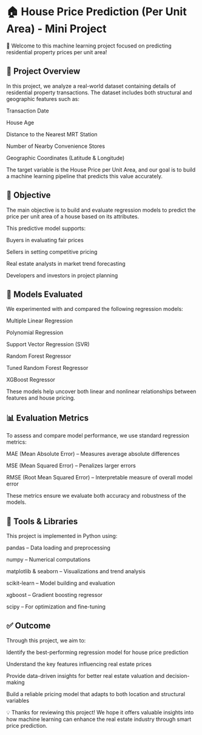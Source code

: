 # 🏠 House Price Prediction (Per Unit Area) - Mini Project
👋 Welcome to this machine learning project focused on predicting residential property prices per unit area!

## 📝 Project Overview
In this project, we analyze a real-world dataset containing details of residential property transactions. The dataset includes both structural and geographic features such as:

Transaction Date

House Age

Distance to the Nearest MRT Station

Number of Nearby Convenience Stores

Geographic Coordinates (Latitude & Longitude)

The target variable is the House Price per Unit Area, and our goal is to build a machine learning pipeline that predicts this value accurately.

## 🎯 Objective
The main objective is to build and evaluate regression models to predict the price per unit area of a house based on its attributes.

This predictive model supports:

Buyers in evaluating fair prices

Sellers in setting competitive pricing

Real estate analysts in market trend forecasting

Developers and investors in project planning

## 🤖 Models Evaluated
We experimented with and compared the following regression models:

Multiple Linear Regression

Polynomial Regression

Support Vector Regression (SVR)

Random Forest Regressor

Tuned Random Forest Regressor

XGBoost Regressor

These models help uncover both linear and nonlinear relationships between features and house pricing.

## 📊 Evaluation Metrics
To assess and compare model performance, we use standard regression metrics:

MAE (Mean Absolute Error) – Measures average absolute differences

MSE (Mean Squared Error) – Penalizes larger errors

RMSE (Root Mean Squared Error) – Interpretable measure of overall model error

These metrics ensure we evaluate both accuracy and robustness of the models.

## 🧰 Tools & Libraries
This project is implemented in Python using:

pandas – Data loading and preprocessing

numpy – Numerical computations

matplotlib & seaborn – Visualizations and trend analysis

scikit-learn – Model building and evaluation

xgboost – Gradient boosting regressor

scipy – For optimization and fine-tuning

## ✅ Outcome
Through this project, we aim to:

Identify the best-performing regression model for house price prediction

Understand the key features influencing real estate prices

Provide data-driven insights for better real estate valuation and decision-making

Build a reliable pricing model that adapts to both location and structural variables

💡 Thanks for reviewing this project! We hope it offers valuable insights into how machine learning can enhance the real estate industry through smart price prediction.

